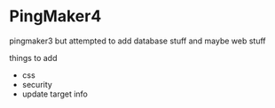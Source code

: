 # PingMaker4
pingmaker3 but attempted to add database stuff and maybe web stuff

things to add
- css
- security
- update target info
